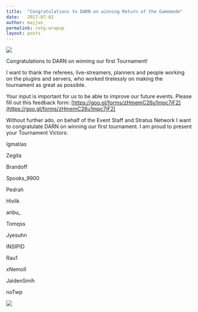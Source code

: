 ```yaml
---
title:  "Congratulations to DARN on winning Return of the Gamemode"
date:   2017-07-02
author: majjus_ 
permalink: rotg-wrapup
layout: posts
---
```

![](https://imgur.com/wF2Fmkh.png)

Congratulations to DARN on winning our first Tournament!

I want to thank the referees, live-streamers, planners and people working on the plugins and servers, who worked tirelessly on making the tournament as great as possible.

Your input is important for us to be able to improve our future events. Please fill out this feedback form: 
[https://goo.gl/forms/zHmemC26u1mpc7jF2](https://goo.gl/forms/zHmemC26u1mpc7jF2)

Without further ado, on behalf of the Event Staff and Stratus Network I want to congratulate DARN on winning our first tournament. I am proud to present your Tournament Victors:

lgmatias

Zegita

Brandoff

Spooks_9900

Pedrah

Hivlik

anbu_

Tomqss

Jyesuhn

INSIPID

Rau1

xNemoII

JaidenSmih

noTwp

![](https://imgur.com/9wedqkI.png)

